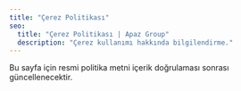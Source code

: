 ```yaml
---
title: "Çerez Politikası"
seo:
  title: "Çerez Politikası | Apaz Group"
  description: "Çerez kullanımı hakkında bilgilendirme."
---
```

Bu sayfa için resmi politika metni içerik doğrulaması sonrası güncellenecektir.
